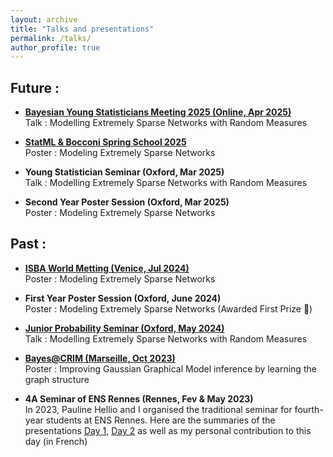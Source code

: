 ```yaml
---
layout: archive
title: "Talks and presentations"
permalink: /talks/
author_profile: true
---
```


## Future :

- **[Bayesian Young Statisticians Meeting 2025 (Online, Apr 2025)](https://baysm2025.github.io)**\
Talk : Modelling Extremely Sparse Networks with Random Measures

- **[StatML & Bocconi Spring School 2025](https://statml.io/index.php/statml-bocconi-spring-school-2025-uk-edition/)**\
Poster : Modeling Extremely Sparse Networks

- **Young Statistician Seminar (Oxford, Mar 2025)**\
Talk : Modelling Extremely Sparse Networks with Random Measures

- **Second Year Poster Session (Oxford, Mar 2025)** \
Poster : Modeling Extremely Sparse Networks


## Past :

- **[ISBA World Metting (Venice, Jul 2024)](https://www.unive.it/web/en/2208/home)** \
Poster : Modeling Extremely Sparse Networks

- **First Year Poster Session (Oxford, June 2024)** \
Poster : Modeling Extremely Sparse Networks (Awarded First Prize 🥇)


- **[Junior Probability Seminar (Oxford, May 2024)](https://talks.ox.ac.uk/talks/series/id/a1fca4a2-7a77-4fa8-94aa-d9a817bce157)** \
Talk : Modelling Extremely Sparse Networks with Random Measures

- **[Bayes@CRIM (Marseille, Oct 2023)](https://bayesatcirm.github.io/2023/)** \
Poster : Improving Gaussian Graphical Model inference by learning the graph structure <a href="https://valentinkil.github.io/files/pdf/PosterMarseille.pdf" class="special-link"><i class="fas fa-fw fa-file-pdf zoom" aria-hidden="true"></i></a>

- **4A Seminar of ENS Rennes (Rennes, Fev & May 2023)** \
In 2023, Pauline Hellio and I organised the traditional seminar for fourth-year students at ENS Rennes. Here are the summaries of the presentations [Day 1](/files/pdf/Journee4A.pdf), [Day 2](/files/pdf/Journee4A2.pdf) as well as my personal contribution to this day (in French) <a href="https://valentinkil.github.io/files/pdf/LGN.pdf" class="special-link"><i class="fas fa-fw fa-file-pdf zoom" aria-hidden="true"></i></a>



